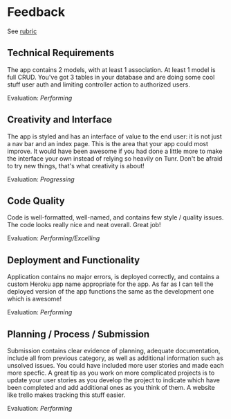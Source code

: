 # Feedback

See [rubric](https://github.com/ga-wdi-exercises/project2/blob/master/evaluation.md)

## Technical Requirements

The app contains 2 models, with at least 1 association. At least 1 model is full CRUD. You've got 3 tables in your database and are doing some cool stuff user auth and limiting controller action to authorized users.

Evaluation: *Performing*

## Creativity and Interface

The app is styled and has an interface of value to the end user: it is not just a nav bar and an index page. This is the area that your app could most improve. It would have been awesome if you had done a little more to make the interface your own instead of relying so heavily on Tunr. Don't be afraid to try new things, that's what creativity is about!

Evaluation: *Progressing*

## Code Quality

Code is well-formatted, well-named, and contains few style / quality issues. The code looks really nice and neat overall. Great job!

Evaluation: *Performing/Excelling*

## Deployment and Functionality

Application contains no major errors, is deployed correctly, and contains a custom Heroku app name appropriate for the app. As far as I can tell the deployed version of the app functions the same as the development one which is awesome!

Evaluation: *Performing*

## Planning / Process / Submission

Submission contains clear evidence of planning, adequate documentation, include all from previous category, as well as additional information such as unsolved issues.
You could have included more user stories and made each more specfic. A great tip as you work on more complicated projects is to update your user stories as you develop the project to indicate which have been completed and add additional ones as you think of them. A website like trello makes tracking this stuff easier.

Evaluation: *Performing*

